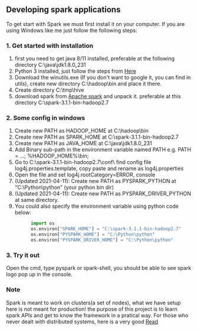 ## Developing spark applications

To get start with Spark we must first install it on your computer. If you are using Windows like me just follow the following steps:

### 1. Get started with installation
1. first you need to get java 8/11 installed, preferable at the following directory C:\java\jdk1.8.0_231 
2. Python 3 installed, just follow the steps from [Here](https://www.python.org)
3. Download the winutils.exe (If you don't want to google it, you can find in utils\), create new directory C:\hadoop\bin and place it there.
4. Create directory C:\tmp\hive 
5. download spark from [Apache spark](https://spark.apache.org) and unpack it. preferable at this directory C:\spark-3.1.1-bin-hadoop2.7

### 2. Some config in windows
1. Create new PATH as HADOOP_HOME at  C:\hadoop\bin
2. Create new PATH as SPARK_HOME at C:\spark-3.1.1-bin-hadoop2.7
3. Create new PATH as JAVA_HOME at C:\java\jdk1.8.0_231 
4. Add Binary sub-path in the environment variable named PATH e.g. 
      PATH = ...; %HADOOP_HOME%\bin; 
5. Go to C:\spark-3.1.1-bin-hadoop2.7\conf\ find config file log4j.properties.template, copy paste and rename as log4j.properties
6. Open the file and set log4j.rootCategory=ERROR, console
7. (Updated 2021-04-11): Create new PATH as PYSPARK_PYTHON at "C:\Python\python" (your python bin dir)
8. (Updated 2021-04-11): Create new PATH as PYSPARK_DRIVER_PYTHON at same directory.
9. You could also specify the environment variable using python code below:
      ```python
            import os     
            os.environ["SPARK_HOME"] = "C:\spark-3.1.1-bin-hadoop2.7"
            os.environ["PYSPARK_HOME"] = "C:\Python\python"
            os.environ["PYSPARK_DRIVER_HOME"] = "C:\Python\python"
      ```

### 3. Try it out
Open the cmd, type pyspark or spark-shell, you should be able to see spark logo pop up in the console. 

### Note
Spark is meant to work on clusters(a set of nodes), what we have setup here is not meant for production! the purpose of this project is to learn spark APIs and get to know the framework in a pratical way. For those who never dealt with distributed systems, here is a very good [Read](https://towardsdatascience.com/understand-spark-as-if-you-had-designed-it-c9c13db6ac4b)
